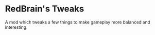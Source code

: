 # RedBrain's Tweaks

A mod which tweaks a few things to make gameplay more balanced and interesting.
